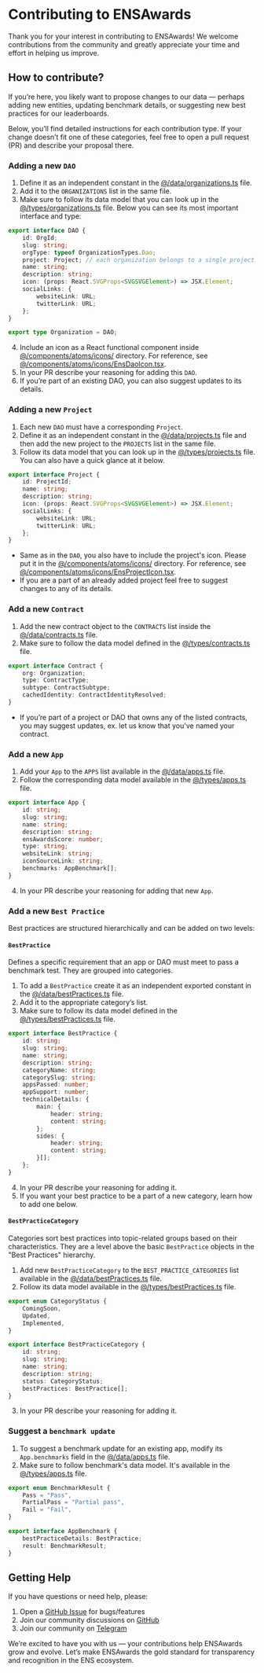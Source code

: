 # Contributing to ENSAwards

Thank you for your interest in contributing to ENSAwards! We welcome contributions from the community and greatly appreciate your time and effort in helping us improve.

## How to contribute?

If you’re here, you likely want to propose changes to our data — perhaps adding new entities, updating benchmark details, or suggesting new best practices for our leaderboards.

Below, you’ll find detailed instructions for each contribution type. If your change doesn’t fit one of these categories, feel free to open a pull request (PR) and describe your proposal there.

### Adding a new `DAO` 
1. Define it as an independent constant in the [@/data/organizations.ts](ensawards.org/src/data/organizations.ts) file.
2. Add it to the `ORGANIZATIONS` list in the same file.
3. Make sure to follow its data model that you can look up in the [@/types/organizations.ts](ensawards.org/src/types/organizations.ts) file. Below you can see its most important interface and type:
```typescript
export interface DAO {
    id: OrgId;
    slug: string;
    orgType: typeof OrganizationTypes.Dao;
    project: Project; // each organization belongs to a single project.
    name: string;
    description: string;
    icon: (props: React.SVGProps<SVGSVGElement>) => JSX.Element;
    socialLinks: {
        websiteLink: URL;
        twitterLink: URL;
    };
}

export type Organization = DAO;
```
4. Include an icon as a React functional component inside [@/components/atoms/icons/](ensawards.org/src/components/atoms/icons/) directory. For reference, see [@/components/atoms/icons/EnsDaoIcon.tsx](ensawards.org/src/components/atoms/icons/EnsDaoIcon.tsx).
5. In your PR describe your reasoning for adding this `DAO`.
6. If you’re part of an existing DAO, you can also suggest updates to its details.

### Adding a new `Project`
1. Each new `DAO` must have a corresponding `Project`.
2. Define it as an independent constant in the [@/data/projects.ts](ensawards.org/src/data/projects.ts) file and then add the new project to the `PROJECTS` list in the same file.
3. Follow its data model that you can look up in the [@/types/projects.ts](ensawards.org/src/types/projects.ts) file. You can also have a quick glance at it below.
```typescript
export interface Project {
    id: ProjectId;
    name: string;
    description: string;
    icon: (props: React.SVGProps<SVGSVGElement>) => JSX.Element;
    socialLinks: {
        websiteLink: URL;
        twitterLink: URL;
    };
}
```
* Same as in the `DAO`, you also have to include the project's icon. Please put it in the [@/components/atoms/icons/](ensawards.org/src/components/atoms/icons/) directory. For reference, see [@/components/atoms/icons/EnsProjectIcon.tsx](ensawards.org/src/components/atoms/icons/EnsProjectIcon.tsx).
* If you are a part of an already added project feel free to suggest changes to any of its details.

### Add a new `Contract`
1. Add the new contract object to the `CONTRACTS` list inside the [@/data/contracts.ts](ensawards.org/src/data/contracts.ts) file.
2. Make sure to follow the data model defined in the [@/types/contracts.ts](ensawards.org/src/types/contracts.ts) file.
```typescript
export interface Contract {
    org: Organization;
    type: ContractType;
    subtype: ContractSubtype;
    cachedIdentity: ContractIdentityResolved;
}
```
* If you’re part of a project or DAO that owns any of the listed contracts, you may suggest updates, ex. let us know that you've named your contract.


### Add a new `App`
1. Add your `App` to the `APPS` list available in the [@/data/apps.ts](ensawards.org/src/data/apps.ts) file.
2. Follow the corresponding data model available in the [@/types/apps.ts](ensawards.org/src/types/apps.ts) file.
```typescript
export interface App {
    id: string;
    slug: string;
    name: string;
    description: string;
    ensAwardsScore: number;
    type: string;
    websiteLink: string;
    iconSourceLink: string;
    benchmarks: AppBenchmark[];
}
```
4. In your PR describe your reasoning for adding that new `App`.

### Add a new `Best Practice`

Best practices are structured hierarchically and can be added on two levels:

#### `BestPractice`
Defines a specific requirement that an app or DAO must meet to pass a benchmark test. They are grouped into categories.

1. To add a `BestPractice` create it as an independent exported constant in the [@/data/bestPractices.ts](ensawards.org/src/data/bestPractices.ts) file.
2. Add it to the appropriate category’s list.
3. Make sure to follow its data model defined in the [@/types/bestPractices.ts](ensawards.org/src/types/bestPractices.ts) file.
```typescript
export interface BestPractice {
    id: string;
    slug: string;
    name: string;
    description: string;
    categoryName: string;
    categorySlug: string;
    appsPassed: number;
    appSupport: number;
    technicalDetails: {
        main: {
            header: string;
            content: string;
        };
        sides: {
            header: string;
            content: string;
        }[];
    };
}
```
4. In your PR describe your reasoning for adding it.
5. If you want your best practice to be a part of a new category, learn how to add one below.

#### `BestPracticeCategory`
Categories sort best practices into topic-related groups based on their characteristics. They are a level above the basic `BestPractice` objects in the "Best Practices" hierarchy.

1. Add new `BestPracticeCategory` to the `BEST_PRACTICE_CATEGORIES` list available in the [@/data/bestPractices.ts](ensawards.org/src/data/bestPractices.ts) file.
2. Follow its data model available in the [@/types/bestPractices.ts](ensawards.org/src/types/bestPractices.ts) file.
```typescript
export enum CategoryStatus {
    ComingSoon,
    Updated,
    Implemented,
}

export interface BestPracticeCategory {
    id: string;
    slug: string;
    name: string;
    description: string;
    status: CategoryStatus;
    bestPractices: BestPractice[];
}
```
3. In your PR describe your reasoning for adding it.

### Suggest a `benchmark update`
1. To suggest a benchmark update for an existing app, modify its `App.benchmarks` field in the [@/data/apps.ts](ensawards.org/src/data/apps.ts) file.
2. Make sure to follow benchmark's data model. It's available in the [@/types/apps.ts](ensawards.org/src/types/apps.ts) file.
```typescript
export enum BenchmarkResult {
    Pass = "Pass",
    PartialPass = "Partial pass",
    Fail = "Fail",
}

export interface AppBenchmark {
    bestPracticeDetails: BestPractice;
    result: BenchmarkResult;
}
```


## Getting Help

If you have questions or need help, please:

1. Open a [GitHub Issue](https://github.com/namehash/ensawards/issues) for bugs/features
2. Join our community discussions on [GitHub](https://github.com/namehash/ensawards)
3. Join our community on [Telegram](http://t.me/ensnode)

We’re excited to have you with us — your contributions help ENSAwards grow and evolve.
Let’s make ENSAwards the gold standard for transparency and recognition in the ENS ecosystem.